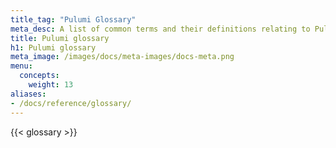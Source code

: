 ```yaml
---
title_tag: "Pulumi Glossary"
meta_desc: A list of common terms and their definitions relating to Pulumi.
title: Pulumi glossary
h1: Pulumi glossary
meta_image: /images/docs/meta-images/docs-meta.png
menu:
  concepts:
    weight: 13
aliases:
- /docs/reference/glossary/
---
```


{{< glossary >}}
